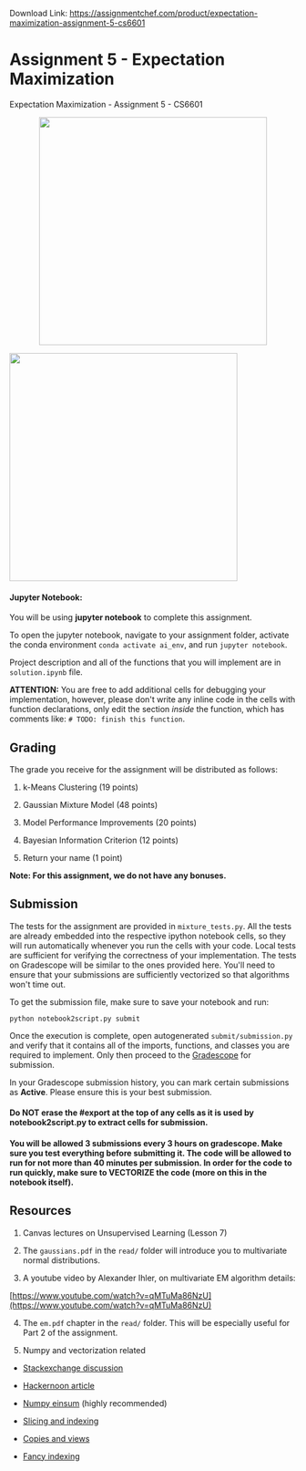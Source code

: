 Download Link: https://assignmentchef.com/product/expectation-maximization-assignment-5-cs6601
<br>
# Assignment 5 - Expectation Maximization

Expectation Maximization - Assignment 5 - CS6601
<p align="center"><img src="images/k6_Starry.png" width="400" /></p>
<img src="images/pcd_clustered.gif" width="400" />

#### Jupyter Notebook:
You will be using **jupyter notebook** to complete this assignment.

To open the jupyter notebook, navigate to your assignment folder, activate the conda environment `conda activate ai_env`, and run `jupyter notebook`.

Project description and all of the functions that you will implement are in `solution.ipynb` file.

**ATTENTION:** You are free to add additional cells for debugging your implementation, however, please don't write any inline code in the cells with function declarations, only edit the section *inside* the function, which has comments like: `# TODO: finish this function`.

## Grading

The grade you receive for the assignment will be distributed as follows:

1. k-Means Clustering (19 points)
2. Gaussian Mixture Model (48 points)
3. Model Performance Improvements (20 points)
4. Bayesian Information Criterion (12 points)
5. Return your name (1 point)

**Note: For this assignment, we do not have any bonuses.**

## Submission
The tests for the assignment are provided in `mixture_tests.py`. All the tests are already embedded into the respective ipython notebook cells, so they will run automatically whenever you run the cells with your code. Local tests are sufficient for verifying the correctness of your implementation. The tests on Gradescope will be similar to the ones provided here. You'll need to ensure that your submissions are sufficiently vectorized so that algorithms won't time out.

To get the submission file, make sure to save your notebook and run:

`python notebook2script.py submit`

Once the execution is complete, open autogenerated `submit/submission.py` and verify that it contains all of the imports, functions, and classes you are required to implement. Only then proceed to the [Gradescope](https://www.gradescope.com/) for submission.

In your Gradescope submission history, you can mark certain submissions as **Active**. Please ensure this is your best submission.

#### Do NOT erase the #export at the top of any cells as it is used by notebook2script.py to extract cells for submission.

#### You will be allowed 3 submissions every 3 hours on gradescope. Make sure you test everything before submitting it. The code will be allowed to run for not more than 40 minutes per submission. In order for the code to run quickly, make sure to VECTORIZE the code (more on this in the notebook itself).

## Resources

1. Canvas lectures on Unsupervised Learning (Lesson 7)
2. The `gaussians.pdf` in the `read/` folder will introduce you to multivariate normal distributions.
3. A youtube video by Alexander Ihler, on multivariate EM algorithm details:
[https://www.youtube.com/watch?v=qMTuMa86NzU](https://www.youtube.com/watch?v=qMTuMa86NzU)
4. The `em.pdf` chapter in the `read/` folder. This will be especially useful for Part 2 of the assignment.
5. Numpy and vectorization related
* [Stackexchange discussion](https://softwareengineering.stackexchange.com/questions/254475/how-do-i-move-away-from-the-for-loop-school-of-thought)
* [Hackernoon article](https://hackernoon.com/speeding-up-your-code-2-vectorizing-the-loops-with-numpy-e380e939bed3)
* [Numpy einsum](https://numpy.org/doc/stable/reference/generated/numpy.einsum.html) (highly recommended)
* [Slicing and indexing](http://scipy-lectures.org/intro/numpy/array_object.html#indexing-and-slicing)
* [Copies and views](http://scipy-lectures.org/intro/numpy/array_object.html#copies-and-views)
* [Fancy indexing](http://scipy-lectures.org/intro/numpy/array_object.html#fancy-indexing)